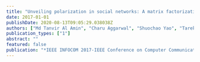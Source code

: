 ```yaml
---
title: "Unveiling polarization in social networks: A matrix factorization approach"
date: 2017-01-01
publishDate: 2020-08-13T09:05:29.038038Z
authors: ["Md Tanvir Al Amin", "Charu Aggarwal", "Shuochao Yao", "Tarek Abdelzaher", "Lance Kaplan"]
publication_types: ["1"]
abstract: ""
featured: false
publication: "*IEEE INFOCOM 2017-IEEE Conference on Computer Communications*"
---
```


